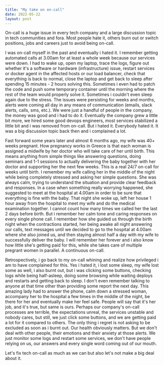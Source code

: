 ```yaml
---
title: "My take on on-call"
date: 2022-05-22
layout: post
---
```


On-call is a huge issue in every tech company and a large discussion topic in tech communities and fora. Most people hate it, others burn out or switch positions, jobs and careers just to avoid being on-call. 

I was on-call myself in the past and eventually i hated it. I remember getting automated calls at 3.00am for at least a whole week because our services were down. I had to wake up, open my laptop, trace the logs, figure out whether it's a software or hardware (infrastructure) issue, restart services or docker agent in the affected hosts or our load balancer, check that everything is back to normal, close the laptop and get back to sleep after spending 15 minutes - 2 hours solving this. Sometimes i even had to patch the code and push some temporary container until the morning where the rest of the team would properly solve it. Sometimes i couldn't even sleep again due to the stress. The issues were persisting for weeks and months, alerts were coming all day in any means of communication (emails, slack alerts, calls, sms, etc.). We were just a handful of people in the company, the money was good and i had to do it. Eventually the company grew a little bit more, we hired some good devops engineers, most services stabilized a little bit and i was removed from on-call. But i hated it. Everybody hated it. It was a big discussion topic back then and i complained a lot. 

Fast forward some years later and almost 6 months ago, my wife was 40+ weeks pregnant. How pregnancy works in Greece is that each woman is assigned a midwife by her doctor who will take care of her until birth. This means anything from simple things like answering questions, doing seminars and 1-1 sessions to actually delivering the baby together with her doctor and supporting her the next few weeks. This is a real 24/7 on-call for weeks until birth. I remember my wife calling her in the middle of the night while being completely stressed and asking her simple questions. She was always calm, trying to understand the situation and provide clear feedback and responses. In a case when something really worrying happened, she suggested to meet at the hospital at 4.00am in order to be sure that everything is fine with the baby. That night she woke up, left her house 1 hour away from the hospital to meet my wife and do the medical examination together. I cannot count how many times we called her the last 2 days before birth. But i remember her calm tone and caring responses on every single phone call. I remember how she guided us through the birth night when the contractions started, her being awake all night answering our calls, text messages until we decided to go to the hospital at 4.00am where she also joined us, and then staying almost half a day with my wife to successfully deliver the baby. I will remember her forever and i also know how little she's getting paid for this, while she takes care of multiple pregrant women in parallel. A continuous on-call.

Retrospectively, i go back to my on-call whining and realize how privileged i am to have complained for this. Yes i hated it, i lost some sleep, my wife lost some as well, i also burnt out, but i was clicking some buttons, checking logs while being half-asleep, doing some browsing while waiting deploys and restarts and getting back to sleep. I don't even remember talking to anyone at that time other than providing some report the next day. This amazing lady had to answer the phone, calm down a stressed woman, accompany her to the hospital a few times in the middle of the night, be there for her and eventually make her feel safe. People will say that it's her job, and it's true, but same is ours. Perhaps our company's on-call processes are terrible, the expectations unreal, the services unstable and nobody cares, but still, we just click some buttons, and we are getting paid a lot for it compared to others. The only thing i regret is not asking to be excluded as soon as i burnt out. Our health obviously matters. But we don't deal with other people, their emotions and their anxiety at those alerts. We just monitor some logs and restart some services, we don't have people relying on us, our answers and every single word coming out of our mouth. 

Let's fix tech on-call as much as we can but also let's not make a big deal about it.